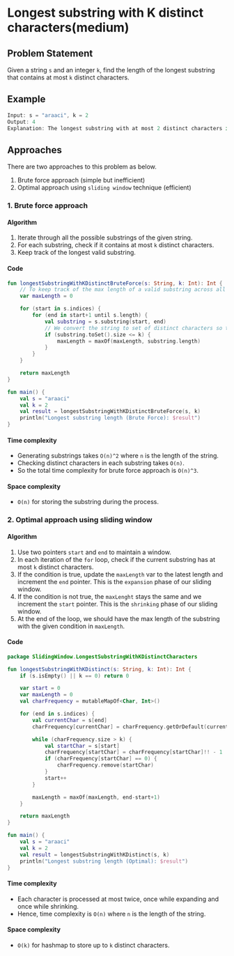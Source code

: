 # Longest substring with K distinct characters(medium)

## Problem Statement
Given a string `s` and an integer `k`, find the length of the longest substring that contains at most `k` distinct characters.

## Example
```Kotlin
Input: s = "araaci", k = 2  
Output: 4  
Explanation: The longest substring with at most 2 distinct characters is "araa".
```

## Approaches
There are two approaches to this problem as below.
1. Brute force approach (simple but inefficient)
2. Optimal approach using `sliding window` technique (efficient)

### 1. Brute force approach
#### Algorithm
1. Iterate through all the possible substrings of the given string.
2. For each substring, check if it contains at most `k` distinct characters.
3. Keep track of the longest valid substring.

#### Code
```Kotlin
fun longestSubstringWithKDistinctBruteForce(s: String, k: Int): Int {
    // To keep track of the max length of a valid substring across all iterations
    var maxLength = 0

    for (start in s.indices) {
        for (end in start+1 until s.length) {
            val substring = s.substring(start, end)
            // We convert the string to set of distinct characters so that we can check if it contains at most k distinct characters
            if (substring.toSet().size <= k) {
                maxLength = maxOf(maxLength, substring.length)
            }
        }
    }

    return maxLength
}

fun main() {
    val s = "araaci"
    val k = 2
    val result = longestSubstringWithKDistinctBruteForce(s, k)
    println("Longest substring length (Brute Force): $result")
}
```

#### Time complexity
- Generating substrings takes `O(n)^2` where `n` is the length of the string.
- Checking distinct characters in each substring takes `O(n)`.
- So the total time complexity for brute force approach is `O(n)^3`.

#### Space complexity
- `O(n)` for storing the substring during the process.

### 2. Optimal approach using sliding window

#### Algorithm
1. Use two pointers `start` and `end` to maintain a window.
2. In each iteration of the `for` loop, check if the current substring has at most `k` distinct characters.
3. If the condition is true, update the `maxLength` var to the latest length and increment the `end` pointer. This is the `expansion` phase of our sliding window.
4. If the condition is not true, the `maxLenght` stays the same and we increment the `start` pointer. This is the `shrinking` phase of our sliding window.
5. At the end of the loop, we should have the max length of the substring with the given condition in `maxLength`.

#### Code
```kotlin
package SlidingWindow.LongestSubstringWithKDistinctCharacters

fun longestSubstringWithKDistinct(s: String, k: Int): Int {
    if (s.isEmpty() || k == 0) return 0

    var start = 0
    var maxLength = 0
    val charFrequency = mutableMapOf<Char, Int>()

    for (end in s.indices) {
        val currentChar = s[end]
        charFrequency[currentChar] = charFrequency.getOrDefault(currentChar, 0)  + 1

        while (charFrequency.size > k) {
            val startChar = s[start]
            charFrequency[startChar] = charFrequency[startChar]!! - 1
            if (charFrequency[startChar] == 0) {
                charFrequency.remove(startChar)
            }
            start++
        }

        maxLength = maxOf(maxLength, end-start+1)
    }

    return maxLength
}

fun main() {
    val s = "araaci"
    val k = 2
    val result = longestSubstringWithKDistinct(s, k)
    println("Longest substring length (Optimal): $result")
}
```

#### Time complexity
- Each character is processed at most twice, once while expanding and once while shrinking. 
- Hence, time complexity is `O(n)` where `n` is the length of the string.

#### Space complexity
- `O(k)` for hashmap to store up to `k` distinct characters.












